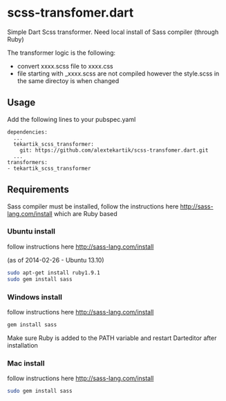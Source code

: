 scss-transfomer.dart
====================

Simple Dart Scss transformer.
Need local install of Sass compiler (through Ruby)

The transformer logic is the following:
* convert xxxx.scss file to xxxx.css
* file starting with _xxxx.scss are not compiled however the style.scss in the same directoy is when changed

## Usage

Add the following lines to your pubspec.yaml

```
dependencies:
  ...
  tekartik_scss_transformer:
    git: https://github.com/alextekartik/scss-transfomer.dart.git
  ...
transformers:
- tekartik_scss_transformer
```

## Requirements

Sass compiler must be installed, follow the instructions here http://sass-lang.com/install which are Ruby based

### Ubuntu install

follow instructions here http://sass-lang.com/install

(as of 2014-02-26 - Ubuntu 13.10)

```sh
sudo apt-get install ruby1.9.1
sudo gem install sass
```

### Windows install

follow instructions here http://sass-lang.com/install

```sh
gem install sass
```

Make sure Ruby is added to the PATH variable and restart Darteditor after installation

### Mac install

follow instructions here http://sass-lang.com/install

```sh
sudo gem install sass
```